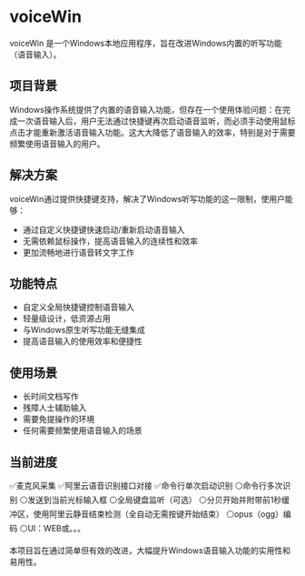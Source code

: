# voiceWin

voiceWin 是一个Windows本地应用程序，旨在改进Windows内置的听写功能（语音输入）。

## 项目背景

Windows操作系统提供了内置的语音输入功能，但存在一个使用体验问题：在完成一次语音输入后，用户无法通过快捷键再次启动语音监听，而必须手动使用鼠标点击才能重新激活语音输入功能。这大大降低了语音输入的效率，特别是对于需要频繁使用语音输入的用户。

## 解决方案

voiceWin通过提供快捷键支持，解决了Windows听写功能的这一限制，使用户能够：

- 通过自定义快捷键快速启动/重新启动语音输入
- 无需依赖鼠标操作，提高语音输入的连续性和效率
- 更加流畅地进行语音转文字工作

## 功能特点

- 自定义全局快捷键控制语音输入
- 轻量级设计，低资源占用
- 与Windows原生听写功能无缝集成
- 提高语音输入的使用效率和便捷性

## 使用场景

- 长时间文档写作
- 残障人士辅助输入
- 需要免提操作的环境
- 任何需要频繁使用语音输入的场景

## 当前进度
✅麦克风采集
✅阿里云语音识别接口对接
✅命令行单次启动识别
⚪命令行多次识别
⚪发送到当前光标输入框
⚪全局键盘监听（可选）
⚪分贝开始并附带前1秒缓冲区，使用阿里云静音结束检测（全自动无需按键开始结束）
⚪opus（ogg）编码
⚪UI：WEB或。。。

本项目旨在通过简单但有效的改进，大幅提升Windows语音输入功能的实用性和易用性。 